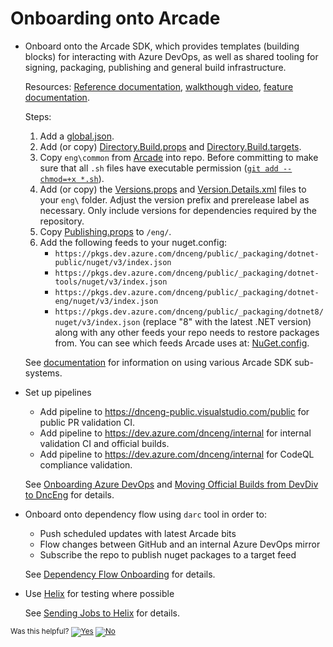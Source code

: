 # Onboarding onto Arcade

- Onboard onto the Arcade SDK, which provides templates (building blocks) for
  interacting with Azure DevOps, as well as shared tooling for signing,
  packaging, publishing and general build infrastructure.  
  
  Resources: [Reference documentation](ArcadeSdk.md), [walkthough video](https://msit.microsoftstream.com/video/e22d2dad-ef72-4cca-9b62-7e33621f86a1), [feature documentation](CorePackages/).

   Steps:
    1. Add a [global.json](https://github.com/dotnet/arcade/blob/main/global.json).
    2. Add (or copy) [Directory.Build.props](https://github.com/dotnet/arcade/blob/main/Directory.Build.props)
       and [Directory.Build.targets](https://github.com/dotnet/arcade/blob/main/Directory.Build.targets).
    3. Copy `eng\common` from [Arcade](https://github.com/dotnet/arcade/tree/main/eng/common) into repo.
       Before committing to make sure that all `.sh` files have executable permission ([`git add --chmod=+x *.sh`](https://stackoverflow.com/questions/14267441/automatically-apply-git-update-index-chmod-x-to-executable-files)).
    4. Add (or copy) the
       [Versions.props](https://github.com/dotnet/arcade/blob/main/eng/Versions.props)
       and
       [Version.Details.xml](https://github.com/dotnet/arcade/blob/main/eng/Version.Details.xml)
       files to your `eng\` folder. Adjust the version prefix and prerelease label
       as necessary. Only include versions for dependencies required by the repository.
    5. Copy [Publishing.props](https://github.com/dotnet/arcade/blob/main/eng/Publishing.props) to `/eng/`.
    6. Add the following feeds to your nuget.config:
       * `https://pkgs.dev.azure.com/dnceng/public/_packaging/dotnet-public/nuget/v3/index.json`
       * `https://pkgs.dev.azure.com/dnceng/public/_packaging/dotnet-tools/nuget/v3/index.json`
       * `https://pkgs.dev.azure.com/dnceng/public/_packaging/dotnet-eng/nuget/v3/index.json`
       * `https://pkgs.dev.azure.com/dnceng/public/_packaging/dotnet8/nuget/v3/index.json` (replace "8" with the latest .NET version)
       along with any other feeds your repo needs to restore packages from. You can see which feeds Arcade uses at: [NuGet.config](https://github.com/dotnet/arcade/blob/main/NuGet.config).

    See [documentation](CorePackages/) for information on using various Arcade SDK sub-systems.

- Set up pipelines
  - Add pipeline to https://dnceng-public.visualstudio.com/public for public PR validation CI.
  - Add pipeline to https://dev.azure.com/dnceng/internal for internal validation CI and official builds.
  - Add pipeline to https://dev.azure.com/dnceng/internal for CodeQL compliance validation.

  See [Onboarding Azure DevOps](AzureDevOps/AzureDevOpsOnboarding.md) and [Moving Official Builds from DevDiv to DncEng](AzureDevOps/MovingFromDevDivToDncEng.md) for details.

- Onboard onto dependency flow using `darc` tool in order to:
  - Push scheduled updates with latest Arcade bits
  - Flow changes between GitHub and an internal Azure DevOps mirror
  - Subscribe the repo to publish nuget packages to a target feed

  See [Dependency Flow Onboarding](DependencyFlowOnboarding.md) for details.

- Use [Helix](/Documentation/Helix.md) for testing where possible 

  See [Sending Jobs to Helix](https://github.com/dotnet/arcade/blob/main/Documentation/AzureDevOps/SendingJobsToHelix.md) for details.

<!-- Begin Generated Content: Doc Feedback -->
<sub>Was this helpful? [![Yes](https://helix.dot.net/f/ip/5?p=Documentation%5COnboarding.md)](https://helix.dot.net/f/p/5?p=Documentation%5COnboarding.md) [![No](https://helix.dot.net/f/in)](https://helix.dot.net/f/n/5?p=Documentation%5COnboarding.md)</sub>
<!-- End Generated Content-->
